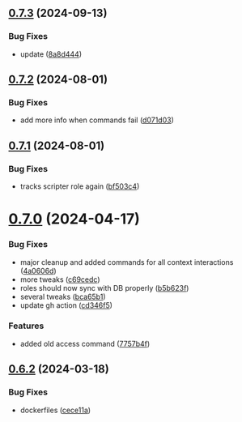 ## [0.7.3](https://github.com/Torwent/wasp-discord/compare/v0.7.2...v0.7.3) (2024-09-13)


### Bug Fixes

* update ([8a8d444](https://github.com/Torwent/wasp-discord/commit/8a8d44495702897b357ea4aac4bacebf609f9cec))



## [0.7.2](https://github.com/Torwent/wasp-discord/compare/v0.7.1...v0.7.2) (2024-08-01)


### Bug Fixes

* add more info when commands fail ([d071d03](https://github.com/Torwent/wasp-discord/commit/d071d037c7fcf670f5302ea8c67421782d817ce7))



## [0.7.1](https://github.com/Torwent/wasp-discord/compare/v0.7.0...v0.7.1) (2024-08-01)


### Bug Fixes

* tracks scripter role again ([bf503c4](https://github.com/Torwent/wasp-discord/commit/bf503c4b8ecd0b9b3697af78c5d191ddeae87550))



# [0.7.0](https://github.com/Torwent/wasp-discord/compare/v0.6.2...v0.7.0) (2024-04-17)


### Bug Fixes

* major cleanup and added commands for all context interactions ([4a0606d](https://github.com/Torwent/wasp-discord/commit/4a0606d30837488a371df05598459316b29f340f))
* more tweaks ([c69cedc](https://github.com/Torwent/wasp-discord/commit/c69cedca4c422f2151e10e13f21be92602eaf9b8))
* roles should now sync with DB properly ([b5b623f](https://github.com/Torwent/wasp-discord/commit/b5b623f10e174b2d800799b1ebf9d64a6794e3ad))
* several tweaks ([bca65b1](https://github.com/Torwent/wasp-discord/commit/bca65b1dca60cc69e089a06f34b053815e5589f2))
* update gh action ([cd346f5](https://github.com/Torwent/wasp-discord/commit/cd346f5af421e513d75bfddf374edb40465e3196))


### Features

* added old access command ([7757b4f](https://github.com/Torwent/wasp-discord/commit/7757b4ffcc7597e0e9d70d58dbad172f06b87ad1))



## [0.6.2](https://github.com/Torwent/wasp-discord/compare/v0.6.1...v0.6.2) (2024-03-18)


### Bug Fixes

* dockerfiles ([cece11a](https://github.com/Torwent/wasp-discord/commit/cece11afb42b6fe73a43a359bdc426b57c8a9cd6))



